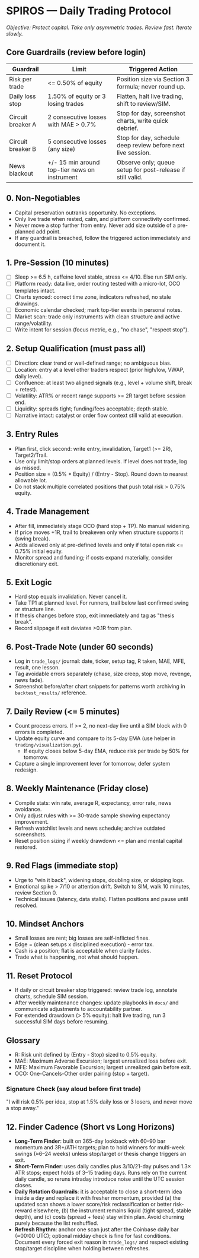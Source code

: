 # SPIROS — Daily Trading Protocol

*Objective: Protect capital. Take only asymmetric trades. Review fast. Iterate slowly.*

## Core Guardrails (review before login)
| Guardrail | Limit | Triggered Action |
| --- | --- | --- |
| Risk per trade | <= 0.50% of equity | Position size via Section 3 formula; never round up. |
| Daily loss stop | 1.50% of equity or 3 losing trades | Flatten, halt live trading, shift to review/SIM. |
| Circuit breaker A | 2 consecutive losses with MAE > 0.7% | Stop for day, screenshot charts, write quick debrief. |
| Circuit breaker B | 5 consecutive losses (any size) | Stop for day, schedule deep review before next live session. |
| News blackout | +/- 15 min around top-tier news on instrument | Observe only; queue setup for post-release if still valid. |

## 0. Non-Negotiables
- Capital preservation outranks opportunity. No exceptions.
- Only live trade when rested, calm, and platform connectivity confirmed.
- Never move a stop further from entry. Never add size outside of a pre-planned add point.
- If any guardrail is breached, follow the triggered action immediately and document it.

## 1. Pre-Session (10 minutes)
- [ ] Sleep >= 6.5 h, caffeine level stable, stress <= 4/10. Else run SIM only.
- [ ] Platform ready: data live, order routing tested with a micro-lot, OCO templates intact.
- [ ] Charts synced: correct time zone, indicators refreshed, no stale drawings.
- [ ] Economic calendar checked; mark top-tier events in personal notes.
- [ ] Market scan: trade only instruments with clean structure and active range/volatility.
- [ ] Write intent for session (focus metric, e.g., "no chase", "respect stop").

## 2. Setup Qualification (must pass all)
- [ ] Direction: clear trend or well-defined range; no ambiguous bias.
- [ ] Location: entry at a level other traders respect (prior high/low, VWAP, daily level).
- [ ] Confluence: at least two aligned signals (e.g., level + volume shift, break + retest).
- [ ] Volatility: ATR% or recent range supports >= 2R target before session end.
- [ ] Liquidity: spreads tight; funding/fees acceptable; depth stable.
- [ ] Narrative intact: catalyst or order flow context still valid at execution.

## 3. Entry Rules
- Plan first, click second: write entry, invalidation, Target1 (>= 2R), Target2/Trail.
- Use only limit/stop orders at planned levels. If level does not trade, log as missed.
- Position size = (0.5% * Equity) / (Entry - Stop). Round down to nearest allowable lot.
- Do not stack multiple correlated positions that push total risk > 0.75% equity.

## 4. Trade Management
- After fill, immediately stage OCO (hard stop + TP). No manual widening.
- If price moves +1R, trail to breakeven only when structure supports it (swing break).
- Adds allowed only at pre-defined levels and only if total open risk <= 0.75% initial equity.
- Monitor spread and funding; if costs expand materially, consider discretionary exit.

## 5. Exit Logic
- Hard stop equals invalidation. Never cancel it.
- Take TP1 at planned level. For runners, trail below last confirmed swing or structure line.
- If thesis changes before stop, exit immediately and tag as "thesis break".
- Record slippage if exit deviates >0.1R from plan.

## 6. Post-Trade Note (under 60 seconds)
- Log in `trade_logs/` journal: date, ticker, setup tag, R taken, MAE, MFE, result, one lesson.
- Tag avoidable errors separately (chase, size creep, stop move, revenge, news fade).
- Screenshot before/after chart snippets for patterns worth archiving in `backtest_results/` reference.

## 7. Daily Review (<= 5 minutes)
- Count process errors. If >= 2, no next-day live until a SIM block with 0 errors is completed.
- Update equity curve and compare to its 5-day EMA (use helper in `trading/visualization.py`).
  - If equity closes below 5-day EMA, reduce risk per trade by 50% for tomorrow.
- Capture a single improvement lever for tomorrow; defer system redesign.

## 8. Weekly Maintenance (Friday close)
- Compile stats: win rate, average R, expectancy, error rate, news avoidance.
- Only adjust rules with >= 30-trade sample showing expectancy improvement.
- Refresh watchlist levels and news schedule; archive outdated screenshots.
- Reset position sizing if weekly drawdown <= plan and mental capital restored.

## 9. Red Flags (immediate stop)
- Urge to "win it back", widening stops, doubling size, or skipping logs.
- Emotional spike > 7/10 or attention drift. Switch to SIM, walk 10 minutes, review Section 0.
- Technical issues (latency, data stalls). Flatten positions and pause until resolved.

## 10. Mindset Anchors
- Small losses are rent; big losses are self-inflicted fines.
- Edge = (clean setups x disciplined execution) - error tax.
- Cash is a position; flat is acceptable when clarity fades.
- Trade what is happening, not what should happen.

## 11. Reset Protocol
- If daily or circuit breaker stop triggered: review trade log, annotate charts, schedule SIM session.
- After weekly maintenance changes: update playbooks in `docs/` and communicate adjustments to accountability partner.
- For extended drawdown (> 5% equity): halt live trading, run 3 successful SIM days before resuming.

## Glossary
- R: Risk unit defined by (Entry - Stop) sized to 0.5% equity.
- MAE: Maximum Adverse Excursion; largest unrealized loss before exit.
- MFE: Maximum Favorable Excursion; largest unrealized gain before exit.
- OCO: One-Cancels-Other order pairing (stop + target).

### Signature Check (say aloud before first trade)
"I will risk 0.5% per idea, stop at 1.5% daily loss or 3 losers, and never move a stop away."

## 12. Finder Cadence (Short vs Long Horizons)
- **Long-Term Finder**: built on 365-day lookback with 60–90 bar momentum and 3R+/ATH targets; plan to hold winners for multi-week swings (≈6–24 weeks) unless stop/target or thesis change triggers an exit.
- **Short-Term Finder**: uses daily candles plus 3/10/21-day pulses and 1.3× ATR stops; expect holds of 3–15 trading days. Runs rely on the current daily candle, so reruns intraday introduce noise until the UTC session closes.
- **Daily Rotation Guardrails**: it is acceptable to close a short-term idea inside a day and replace it with fresher momentum, provided (a) the updated scan shows a lower score/risk reclassification or better risk-reward elsewhere, (b) the instrument remains liquid (tight spread, stable depth), and (c) costs (spread + fees) stay within plan. Avoid churning purely because the list reshuffled.
- **Refresh Rhythm**: anchor one scan just after the Coinbase daily bar (≈00:00 UTC); optional midday check is fine for fast conditions. Document every forced exit reason in `trade_logs/` and respect existing stop/target discipline when holding between refreshes.
